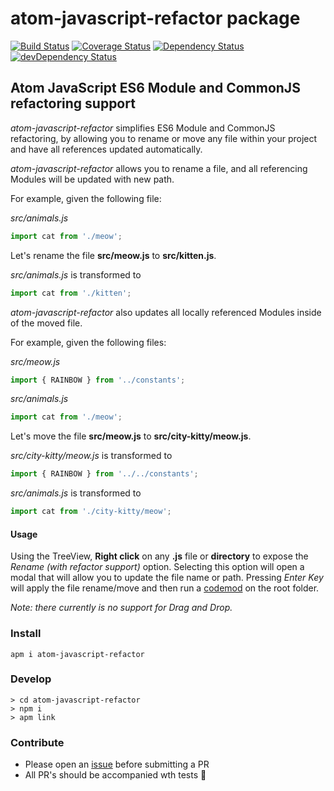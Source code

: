 # atom-javascript-refactor package

[![Build Status](https://travis-ci.org/jurassix/atom-javascript-refactor.svg?branch=master)](https://travis-ci.org/jurassix/atom-javascript-refactor)
[![Coverage Status](https://coveralls.io/repos/github/jurassix/atom-javascript-refactor/badge.svg)](https://coveralls.io/github/jurassix/atom-javascript-refactor)
[![Dependency Status](https://david-dm.org/jurassix/atom-javascript-refactor.svg)](https://david-dm.org/jurassix/atom-javascript-refactor)
[![devDependency Status](https://david-dm.org/jurassix/atom-javascript-refactor/dev-status.svg)](https://david-dm.org/jurassix/atom-javascript-refactor#info=devDependencies)

## Atom JavaScript ES6 Module and CommonJS refactoring support

_atom-javascript-refactor_ simplifies ES6 Module and CommonJS refactoring, by allowing you to rename or move any file within your project and have all references updated automatically.

_atom-javascript-refactor_ allows you to rename a file, and all referencing Modules will be updated with new path.

For example, given the following file:

_src/animals.js_

```js
import cat from './meow';
```

Let's rename the file **src/meow.js** to **src/kitten.js**.

_src/animals.js_ is transformed to

```js
import cat from './kitten';
```

_atom-javascript-refactor_ also updates all locally referenced Modules inside of the moved file.

For example, given the following files:

_src/meow.js_

```js
import { RAINBOW } from '../constants';
```

_src/animals.js_

```js
import cat from './meow';
```

Let's move the file **src/meow.js** to **src/city-kitty/meow.js**.

_src/city-kitty/meow.js_ is transformed to

```js
import { RAINBOW } from '../../constants';
```

_src/animals.js_ is transformed to

```js
import cat from './city-kitty/meow';
```

#### Usage

Using the TreeView, __Right click__ on any __.js__ file or __directory__ to expose the _Rename (with refactor support)_ option. Selecting this option will open a modal that will allow you to update the file name or path. Pressing _Enter Key_ will apply the file rename/move and then run a [codemod](https://github.com/jurassix/refactoring-codemods) on the root folder.

_Note: there currently is no support for Drag and Drop._

### Install
```
apm i atom-javascript-refactor
```

### Develop
```
> cd atom-javascript-refactor
> npm i
> apm link
```

### Contribute
- Please open an [issue](https://github.com/jurassix/atom-javascript-refactor/issues) before submitting a PR
- All PR's should be accompanied wth tests :rocket:
